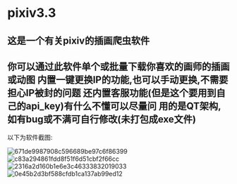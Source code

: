 # pixiv3.3
这是一个有关pixiv的插画爬虫软件
----------------------------------------------------------
你可以通过此软件单个或批量下载你喜欢的画师的插画或动图
内置一键更换IP的功能,也可以手动更换,不需要担心IP被封的问题
还内置客服功能(但是这个要用到自己的api_key)有什么不懂可以尽量问
用的是QT架构,如有bug或不满可自行修改(未打包成exe文件)
----------------------------------------------------------
以下为软件截图:

![671de9987908c596689be97c6f86399](https://github.com/user-attachments/assets/ff93f6df-53d3-4a1a-8fe8-149ba46009c4)
![c83a294861fdd8f51f6d51cbf2f66cc](https://github.com/user-attachments/assets/ff6f8f2a-d6a1-4dcf-8a1c-682f26bf5732)
![2316a2d160b1e6e3c46333832019033](https://github.com/user-attachments/assets/672f6617-97d7-43b1-9e43-43d1a64e9d01)
![0e45b2d3bf588cfdb1ca137ab99ed12](https://github.com/user-attachments/assets/0927cadd-2467-4543-b56e-7492e155cd19)
